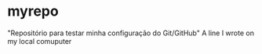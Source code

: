 # myrepo
"Repositório para testar minha configuração do Git/GitHub"
A line I wrote on my local comuputer 
